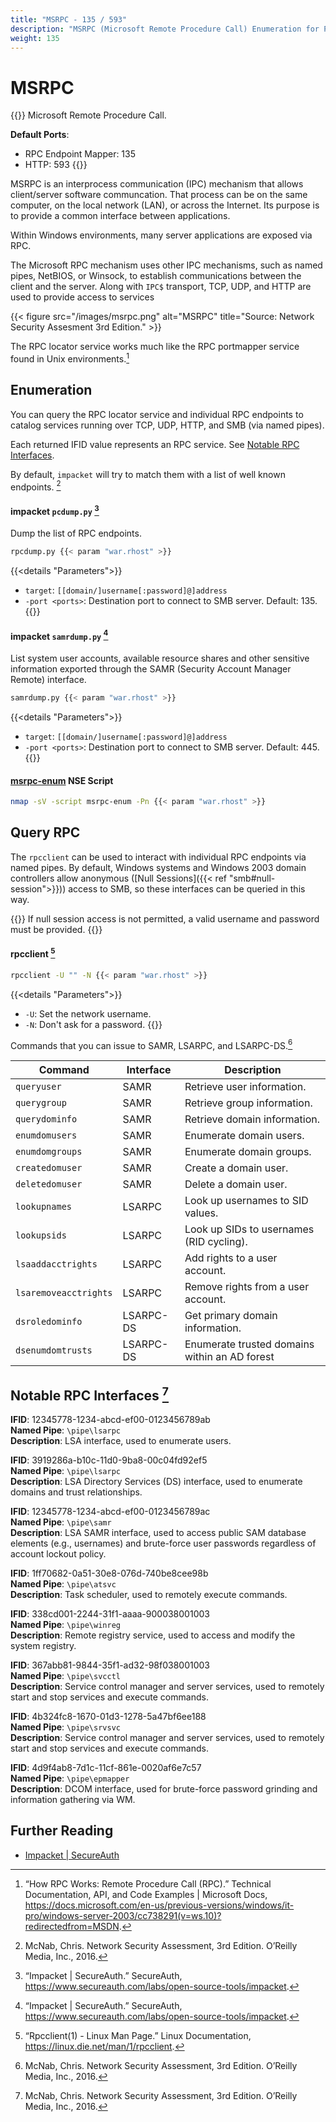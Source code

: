 ```yaml
---
title: "MSRPC - 135 / 593"
description: "MSRPC (Microsoft Remote Procedure Call) Enumeration for Pentesting"
weight: 135
---
```

# MSRPC

{{<hint info>}}
Microsoft Remote Procedure Call.

**Default Ports**:
- RPC Endpoint Mapper: 135
- HTTP: 593
{{</hint>}}

MSRPC is an interprocess communication (IPC) mechanism
that allows client/server software communcation.
That process can be on the same computer,
on the local network (LAN),
or across the Internet.
Its purpose is to
provide a common interface
between applications.

Within Windows environments,
many server applications
are exposed via RPC.

The Microsoft RPC mechanism
uses other IPC mechanisms,
such as named pipes,
NetBIOS,
or Winsock,
to establish communications
between the client and the server.
Along with `IPC$` transport,
TCP, UDP, and HTTP
are used to provide access to services

{{< figure src="/images/msrpc.png" alt="MSRPC" title="Source: Network Security Assesment 3rd Edition." >}}

The RPC locator service
works much like the RPC portmapper service
found in Unix environments.[^ms-rpc]

## Enumeration

You can query the RPC locator service
and individual RPC endpoints
to catalog services running over
TCP, UDP, HTTP, and SMB (via named pipes).

Each returned IFID value
represents an RPC service.
See [Notable RPC Interfaces](#notable-rpc-interfaces-oreilly-net-assesment).

By default, `impacket`
will try to match them
with a list of well known endpoints.
[^oreilly-net-assesment]

#### impacket `pcdump.py` [^impacket]

Dump the list of RPC endpoints.

```sh
rpcdump.py {{< param "war.rhost" >}}
```
{{<details "Parameters">}}
- `target`: `[[domain/]username[:password]@]address`
- `-port <ports>`: Destination port to connect to SMB server. Default: 135.
{{</details>}}

#### impacket `samrdump.py` [^impacket]

List system user accounts,
available resource shares
and other sensitive information
exported through the SAMR (Security Account Manager Remote) interface.

```sh
samrdump.py {{< param "war.rhost" >}}
```
{{<details "Parameters">}}
- `target`: `[[domain/]username[:password]@]address`
- `-port <ports>`: Destination port to connect to SMB server. Default: 445.
{{</details>}}

#### [msrpc-enum](https://nmap.org/nsedoc/scripts/msrpc-enum.html) NSE Script
```sh
nmap -sV -script msrpc-enum -Pn {{< param "war.rhost" >}}
```

## Query RPC

The `rpcclient` can be used to interact with
individual RPC endpoints via named pipes.
By default,
Windows systems and Windows 2003 domain controllers
allow anonymous ([Null Sessions]({{< ref "smb#null-session">}})) access to SMB,
so these interfaces
can be queried in this way.

{{<hint info>}}
If null session access
is not permitted,
a valid username and password must be provided.
{{</hint>}}

#### rpcclient [^rpcclient]
```sh
rpcclient -U "" -N {{< param "war.rhost" >}}
```
{{<details "Parameters">}}
- `-U`: Set the network username.
- `-N`: Don't ask for a password.
{{</details>}}

Commands that you can issue to SAMR, LSARPC, and LSARPC-DS.[^oreilly-net-assesment]

| Command               | Interface | Description                                   |
|-----------------------|-----------|-----------------------------------------------|
| `queryuser`           | SAMR      | Retrieve user information.                    |
| `querygroup`          | SAMR      | Retrieve group information.                   |
| `querydominfo`        | SAMR      | Retrieve domain information.                  |
| `enumdomusers`        | SAMR      | Enumerate domain users.                       |
| `enumdomgroups`       | SAMR      | Enumerate domain groups.                      |
| `createdomuser`       | SAMR      | Create a domain user.                         |
| `deletedomuser`       | SAMR      | Delete a domain user.                         |
| `lookupnames`         | LSARPC    | Look up usernames to SID values.              |
| `lookupsids`          | LSARPC    | Look up SIDs to usernames (RID cycling).      |
| `lsaaddacctrights`    | LSARPC    | Add rights to a user account.                 |
| `lsaremoveacctrights` | LSARPC    | Remove rights from a user account.            |
| `dsroledominfo`       | LSARPC-DS | Get primary domain information.               |
| `dsenumdomtrusts`     | LSARPC-DS | Enumerate trusted domains within an AD forest |

## Notable RPC Interfaces [^oreilly-net-assesment]

**IFID**: 12345778-1234-abcd-ef00-0123456789ab\
**Named Pipe**: `\pipe\lsarpc`\
**Description**: LSA interface, used to enumerate users.

**IFID**: 3919286a-b10c-11d0-9ba8-00c04fd92ef5\
**Named Pipe**: `\pipe\lsarpc`\
**Description**: LSA Directory Services (DS) interface, used to enumerate domains and trust relationships.

**IFID**: 12345778-1234-abcd-ef00-0123456789ac\
**Named Pipe**: `\pipe\samr`\
**Description**: LSA SAMR interface, used to access public SAM database elements (e.g., usernames) and brute-force user passwords regardless of account lockout policy.

**IFID**: 1ff70682-0a51-30e8-076d-740be8cee98b\
**Named Pipe**: `\pipe\atsvc`\
**Description**: Task scheduler, used to remotely execute commands.


**IFID**: 338cd001-2244-31f1-aaaa-900038001003\
**Named Pipe**: `\pipe\winreg`\
**Description**: Remote registry service, used to access and modify the system registry.


**IFID**: 367abb81-9844-35f1-ad32-98f038001003\
**Named Pipe**: `\pipe\svcctl`\
**Description**: Service control manager and server services, used to remotely start and stop services and execute commands.


**IFID**: 4b324fc8-1670-01d3-1278-5a47bf6ee188\
**Named Pipe**: `\pipe\srvsvc`\
**Description**: Service control manager and server services, used to remotely start and stop services and execute commands.


**IFID**: 4d9f4ab8-7d1c-11cf-861e-0020af6e7c57\
**Named Pipe**: `\pipe\epmapper`\
**Description**: DCOM interface, used for brute-force password grinding and information gathering via WM.

## Further Reading

- [Impacket | SecureAuth](https://www.secureauth.com/labs/open-source-tools/impacket)

[^ms-rpc]: “How RPC Works: Remote Procedure Call (RPC).” Technical Documentation, API, and Code Examples | Microsoft Docs, https://docs.microsoft.com/en-us/previous-versions/windows/it-pro/windows-server-2003/cc738291(v=ws.10)?redirectedfrom=MSDN.
[^oreilly-net-assesment]: McNab, Chris. Network Security Assessment, 3rd Edition. O’Reilly Media, Inc., 2016.
[^impacket]: “Impacket | SecureAuth.” SecureAuth, https://www.secureauth.com/labs/open-source-tools/impacket.
[^rpcclient]: “Rpcclient(1) - Linux Man Page.” Linux Documentation, https://linux.die.net/man/1/rpcclient.
